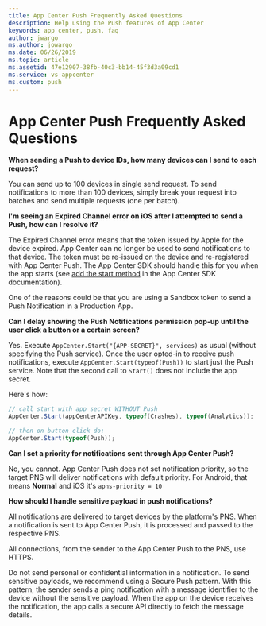 ```yaml
---
title: App Center Push Frequently Asked Questions
description: Help using the Push features of App Center
keywords: app center, push, faq
author: jwargo
ms.author: jowargo
ms.date: 06/26/2019
ms.topic: article
ms.assetid: 47e12907-38fb-40c3-bb14-45f3d3a09cd1
ms.service: vs-appcenter
ms.custom: push
---
```


# App Center Push Frequently Asked Questions

**When sending a Push to device IDs, how many devices can I send to each request?**

You can send up to 100 devices in single send request. To send notifications to more than 100 devices, simply break your request into batches and send multiple requests (one per batch).

**I'm seeing an Expired Channel error on iOS after I attempted to send a Push, how can I resolve it?**

The Expired Channel error means that the token issued by Apple for the device expired. App Center can no longer be used to send notifications to that device. The token must be re-issued on the device and re-registered with App Center Push. The App Center SDK should handle this for you when the app starts (see [add the start method](https://docs.microsoft.com/appcenter/sdk/push/ios#22-add-the-startwithservices-method) in the App Center SDK documentation).

One of the reasons could be that you are using a Sandbox token to send a Push Notification in a Production App.

**Can I delay showing the Push Notifications permission pop-up until the user click a button or a certain screen?**

Yes. Execute `AppCenter.Start("{APP-SECRET}", services)` as usual (without specifying the Push service). Once the user opted-in to receive push notifications, execute `AppCenter.Start(typeof(Push))` to start just the Push service.
Note that the second call to `Start()` does not include the app secret.

Here's how:

```csharp
// call start with app secret WITHOUT Push
AppCenter.Start(appCenterAPIKey, typeof(Crashes), typeof(Analytics));

// then on button click do:
AppCenter.Start(typeof(Push));
```

**Can I set a priority for notifications sent through App Center Push?**

No, you cannot. App Center Push does not set notification priority, so the target PNS will deliver notifications with default priority. For Android, that means **Normal** and iOS it's `apns-priority = 10`

**How should I handle sensitive payload in push notifications?**

All notifications are delivered to target devices by the platform's PNS. When a notification is sent to App Center Push, it is processed and passed to the respective PNS.

All connections, from the sender to the App Center Push to the PNS, use HTTPS.

Do not send personal or confidential information in a notification. To send sensitive payloads, we recommend using a Secure Push pattern. With this pattern, the sender sends a ping notification with a message identifier to the device without the sensitive payload. When the app on the device receives the notification, the app calls a secure API directly to fetch the message details.